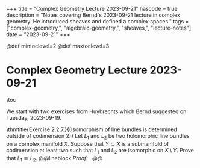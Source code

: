 +++
title = "Complex Geometry Lecture 2023-09-21"
hascode = true
description = "Notes covering Bernd's 2023-09-21 lecture in complex geometry. He introduced sheaves and defined a complex spaces."
tags = ["complex-geometry,", "algebraic-geometry,", "sheaves,", "lecture-notes"]
date = "2023-09-21"
+++

@def mintoclevel=2
@def maxtoclevel=3

# Complex Geometry Lecture 2023-09-21

\toc

We start with two exercises from Huybrechts which Bernd suggested on Tuesday, 2023-09-19.


\thmtitle{Exercise 2.2.7.}{(Isomorphism of line bundles is determined outside of codimension 2)} Let $L_1$ and $L_2$ be two holomorphic line bundles on a complex manifold $X$. Suppose that $Y\subset X$ is a submanifold of codimension at least two such that $L_1$ and $L_2$ are isomorphic on $X\setminus Y$. Prove that $L_1 \cong L_2$.
@@lineblock
    *Proof:* &nbsp; 
@@

